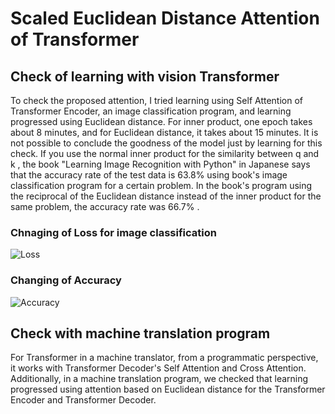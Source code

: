 # Scaled Euclidean Distance Attention of Transformer

## Check of learning with vision Transformer

To check the proposed attention, I tried learning using Self Attention of Transformer Encoder, an image classification program, and learning progressed using Euclidean distance. For inner product, one epoch takes about 8 minutes, and for Euclidean distance, it takes about 15 minutes. It is not possible to conclude the goodness of the model just by learning for this check. If you use the normal inner product for the similarity between q and k , the book "Learning Image Recognition with Python" in Japanese says that the accuracy rate of the test data is 63.8% using  book's image classification program for a certain problem. In the book's program using the reciprocal of the Euclidean distance instead of the inner product for the same problem, the accuracy rate was 66.7% .

### Chnaging of Loss for image classification

![Loss](https://github.com/toshiouchi/ScaledEuclideanDistanceAttention/assets/121741811/abc71db8-400c-48e2-b328-cf8bef12c8bd)

### Changing of Accuracy

![Accuracy](https://github.com/toshiouchi/ScaledEuclideanDistanceAttention/assets/121741811/1d1d8a85-1c49-4c64-a514-7f3b27370918)

## Check with machine translation program

For Transformer in a machine translator, from a programmatic perspective, it works with Transformer Decoder's Self Attention and Cross Attention. Additionally, in a machine translation program, we checked that learning progressed using attention based on Euclidean distance for the Transformer Encoder and Transformer Decoder.
